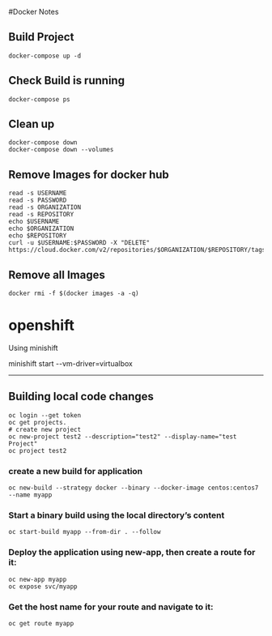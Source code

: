 #Docker Notes

## Build Project

```console
docker-compose up -d
```
## Check Build is running

```console
docker-compose ps
```

## Clean up 

```console
docker-compose down
docker-compose down --volumes
```

## Remove Images for docker hub
```console
read -s USERNAME
read -s PASSWORD
read -s ORGANIZATION
read -s REPOSITORY
echo $USERNAME
echo $ORGANIZATION
echo $REPOSITORY
curl -u $USERNAME:$PASSWORD -X "DELETE" https://cloud.docker.com/v2/repositories/$ORGANIZATION/$REPOSITORY/tags/$TAG/
```

## Remove all Images


```console
docker rmi -f $(docker images -a -q)
```

# openshift 

Using minishift

minishift start --vm-driver=virtualbox

----

## Building local code changes

```console
oc login --get token
oc get projects.
# create new project 
oc new-project test2 --description="test2" --display-name="test Project"
oc project test2
```


### create a new build for application

```console
oc new-build --strategy docker --binary --docker-image centos:centos7 --name myapp
```

### Start a binary build using the local directory’s content

```console
oc start-build myapp --from-dir . --follow
```

### Deploy the application using new-app, then create a route for it:

```console
oc new-app myapp
oc expose svc/myapp
```

### Get the host name for your route and navigate to it:

```console
oc get route myapp
```
